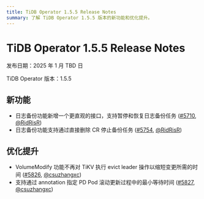 ```yaml
---
title: TiDB Operator 1.5.5 Release Notes
summary: 了解 TiDB Operator 1.5.5 版本的新功能和优化提升。
---
```


# TiDB Operator 1.5.5 Release Notes

发布日期：2025 年 1 月 TBD 日

TiDB Operator 版本：1.5.5

## 新功能

- 日志备份功能新增一个更直观的接口，支持暂停和恢复日志备份任务 ([#5710](https://github.com/pingcap/tidb-operator/pull/5710), [@RidRisR](https://github.com/RidRisR))
- 日志备份功能支持通过直接删除 CR 停止备份任务 ([#5754](https://github.com/pingcap/tidb-operator/pull/5754), [@RidRisR](https://github.com/RidRisR))

## 优化提升

- VolumeModify 功能不再对 TiKV 执行 evict leader 操作以缩短变更所需的时间 ([#5826](https://github.com/pingcap/tidb-operator/pull/5826), [@csuzhangxc](https://github.com/csuzhangxc))
- 支持通过 annotation 指定 PD Pod 滚动更新过程中的最小等待时间 ([#5827](https://github.com/pingcap/tidb-operator/pull/5827), [@csuzhangxc](https://github.com/csuzhangxc))
